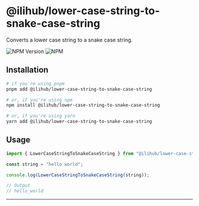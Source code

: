 # @ilihub/lower-case-string-to-snake-case-string

Converts a lower case string to a snake case string.

![NPM Version](https://img.shields.io/npm/v/%40ilihub%2Flower-case-string-to-snake-case-string?color=33cd56&logo=npm)
![NPM](https://img.shields.io/npm/l/%40ilihub%2Flower-case-string-to-snake-case-string)

## Installation

```bash
# if you're using pnpm
pnpm add @ilihub/lower-case-string-to-snake-case-string

# or, if you're using npm
npm install @ilihub/lower-case-string-to-snake-case-string

# or, if you're using yarn
yarn add @ilihub/lower-case-string-to-snake-case-string
```

## Usage

```javascript
import { LowerCaseStringToSnakeCaseString } from "@ilihub/lower-case-string-to-snake-case-string";

const string = "hello world";

console.log(LowerCaseStringToSnakeCaseString(string));

// Output
// hello_world
```

---
